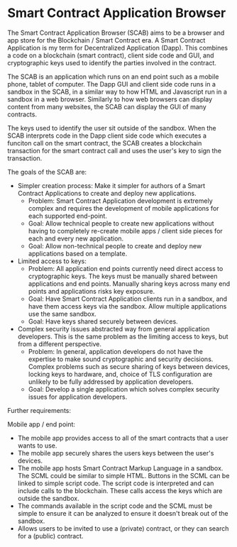 # Smart Contract Application Browser

The Smart Contract Application Browser (SCAB) aims to be a browser and app store for the Blockchain / Smart Contract era. A Smart Contract Application is my term for Decentralized Application (Dapp). This combines a code on a blockchain (smart contract), client side code and GUI, and cryptographic keys used to identify the parties involved in the contract.

The SCAB is an application which runs on an end point such as a mobile phone, tablet of computer. The Dapp GUI and client side code runs in a sandbox in the SCAB, in a similar way to how HTML and Javascript run in a sandbox in a web browser. Similarly to how web browsers can display content from many websites, the SCAB can display the GUI of many contracts.

The keys used to identify the user sit outside of the sandbox. When the SCAB interprets code in the Dapp client side code which executes a funciton call on the smart contract, the SCAB creates a blockchain transaction for the smart contract call and uses the user's key to sign the transaction. 

The goals of the SCAB are:

* Simpler creation process: Make it simpler for authors of a Smart Contract Applications to create and deploy new applications.
  * Problem: Smart Contract Application development is extremely complex and requires the development of mobile applications for each supported end-point. 
  * Goal: Allow technical people to create new applications without having to completely re-create mobile apps / client side pieces for each and every new application.
  * Goal: Allow non-technical people to create and deploy new applications based on a template.
* Limited access to keys:
  * Problem: All application end points currently need direct access to cryptographic keys. The keys must be manually shared between applications and end points. Manually sharing keys across many end points and applications risks key exposure.
  * Goal: Have Smart Contract Application clients run in a sandbox, and have them access keys via the sandbox. Allow multiple applications use the same sandbox.
  * Goal: Have keys shared securely between devices. 
* Complex security issues abstracted way from general application developers. This is the same problem as the limiting access to keys, but from a different perspective. 
  * Problem: In general, application developers do not have the expertise to make sound cryptographic and security decisions. Complex problems such as secure sharing of keys between devices, locking keys to hardware, and, choice of TLS configuration are unlikely to be fully addressed by application developers.
  * Goal: Develop a single application which solves complex security issues for application developers.

Further requirements:

Mobile app / end point:
* The mobile app provides access to all of the smart contracts that a user wants to use.
* The mobile app securely shares the users keys between the user's devices.
* The mobile app hosts Smart Contract Markup Language in a sandbox. The SCML could be similar to simple HTML. Buttons in the SCML can be linked to simple script code. The script code is interpreted and can include calls to the blockchain. These calls access the keys which are outside the sandbox.
* The commands available in the script code and the SCML must be simple to ensure it can be analyzed to ensure it doesn't break out of the sandbox.
* Allows users to be invited to use a (private) contract, or they can search for a (public) contract.

